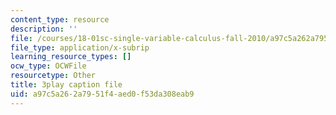 ```yaml
---
content_type: resource
description: ''
file: /courses/18-01sc-single-variable-calculus-fall-2010/a97c5a262a7951f4aed0f53da308eab9_ShGBRUx2ub8.vtt
file_type: application/x-subrip
learning_resource_types: []
ocw_type: OCWFile
resourcetype: Other
title: 3play caption file
uid: a97c5a26-2a79-51f4-aed0-f53da308eab9
---
```

